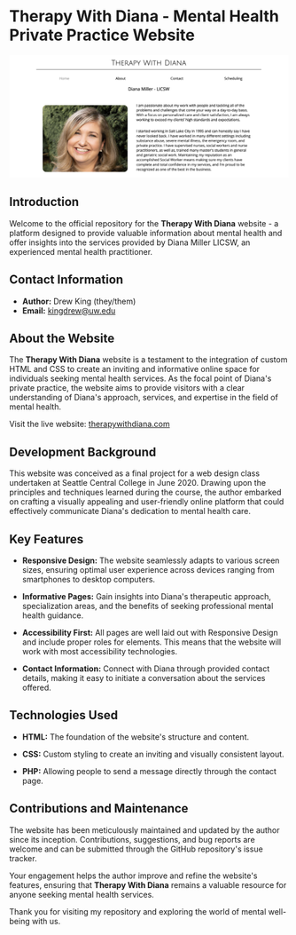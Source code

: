 # Therapy With Diana - Mental Health Private Practice Website

![Therapy With Diana Banner](images/TherpyWithDianaBanner.png)

## Introduction

Welcome to the official repository for the **Therapy With Diana** website - a platform designed to provide valuable information about mental health and offer insights into the services provided by Diana Miller LICSW, an experienced mental health practitioner.

## Contact Information

- **Author:** Drew King (they/them)
- **Email:** [kingdrew@uw.edu](mailto:kingdrew@uw.edu)

## About the Website

The **Therapy With Diana** website is a testament to the integration of custom HTML and CSS to create an inviting and informative online space for individuals seeking mental health services. As the focal point of Diana's private practice, the website aims to provide visitors with a clear understanding of Diana's approach, services, and expertise in the field of mental health.

Visit the live website: [therapywithdiana.com](https://www.therapywithdiana.com)

## Development Background

This website was conceived as a final project for a web design class undertaken at Seattle Central College in June 2020. Drawing upon the principles and techniques learned during the course, the author embarked on crafting a visually appealing and user-friendly online platform that could effectively communicate Diana's dedication to mental health care.

## Key Features

- **Responsive Design:** The website seamlessly adapts to various screen sizes, ensuring optimal user experience across devices ranging from smartphones to desktop computers.

- **Informative Pages:** Gain insights into Diana's therapeutic approach, specialization areas, and the benefits of seeking professional mental health guidance.

- **Accessibility First:** All pages are well laid out with Responsive Design and include proper roles for elements. This means that the website will work with most accessibility technologies.

- **Contact Information:** Connect with Diana through provided contact details, making it easy to initiate a conversation about the services offered.

## Technologies Used

- **HTML:** The foundation of the website's structure and content.

- **CSS:** Custom styling to create an inviting and visually consistent layout.

- **PHP:** Allowing people to send a message directly through the contact page.

## Contributions and Maintenance

The website has been meticulously maintained and updated by the author since its inception. Contributions, suggestions, and bug reports are welcome and can be submitted through the GitHub repository's issue tracker.

Your engagement helps the author improve and refine the website's features, ensuring that **Therapy With Diana** remains a valuable resource for anyone seeking mental health services.

Thank you for visiting my repository and exploring the world of mental well-being with us.
